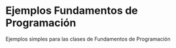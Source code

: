 # Ejemplos Fundamentos de Programación
Ejemplos simples para las clases de Fundamentos de Programación
